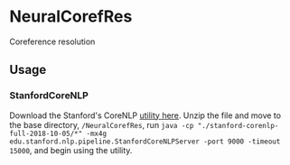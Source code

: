 # NeuralCorefRes
Coreference resolution

## Usage
### StanfordCoreNLP
Download the Stanford's CoreNLP [utility here](https://stanfordnlp.github.io/CoreNLP/download.html). Unzip the file and move to the base directory, `/NeuralCorefRes`, run `java -cp "./stanford-corenlp-full-2018-10-05/*" -mx4g edu.stanford.nlp.pipeline.StanfordCoreNLPServer -port 9000 -timeout 15000`, and begin using the utility.
